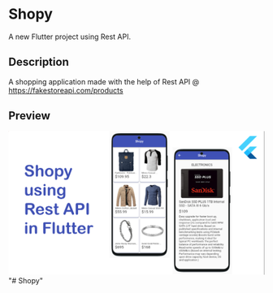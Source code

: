 # Shopy

A new Flutter project using Rest API.

## Description

A shopping application made with the help of Rest API @ https://fakestoreapi.com/products

## Preview

![Preview Image](Shopy_preview_image.png)"# Shopy" 
